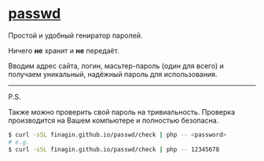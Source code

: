 # [passwd](https://finagin.github.io/passwd)

Простой и удобный гениратор паролей.

Ничего **не** хранит и **не** передаёт.

Вводим адрес сайта, логин, масьтер-пароль (один для всего) и получаем уникальный, надёжный пароль для использования.

<hr>
P.S.

Также можно проверить свой пароль на тривиальность. Проверка производится на Вашем компьютере и полностью безопасна.
```bash
$ curl -sSL finagin.github.io/passwd/check | php -- <password>
# e.g.
$ curl -sSL finagin.github.io/passwd/check | php -- 12345678
```

